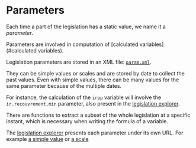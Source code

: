 # Parameters


Each time a part of the legislation has a static value, we name it a *parameter*.

Parameters are involved in computation of [calculated variables](#calculated variables).

Legislation parameters are stored in an XML file:
[`param.xml`](https://github.com/openfisca/openfisca-france/blob/master/openfisca_france/param/param.xml).

They can be simple values or scales and are stored by date to collect the past values.
Even with simple values, there can be many values for the same parameter because of the multiple dates.

For instance, the calculation of the `irpp` variable will involve the `ir.recouvrement.min` parameter, also present in the [legislation explorer](http://legislation.openfisca.fr/parameters/ir.recouvrement.min).

There are functions to extract a subset of the whole legislation at a specific instant, which is necessary when writing the formula of a variable.

The [legislation explorer](http://legislation.openfisca.fr/) presents each parameter under its own URL.
For example [a simple value](http://legislation.openfisca.fr/parameters/prelsoc.rsa) or [a scale](http://legislation.openfisca.fr/parameters/ir.bareme)